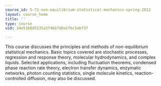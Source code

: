 ```yaml
---
course_id: 5-72-non-equilibrium-statistical-mechanics-spring-2012
layout: course_home
title: ''
type: course
uid: 34e51b8d5535a3f46b7d0a1fbc5abf3f

---
```

This course discusses the principles and methods of non-equilibrium statistical mechanics. Basic topics covered are stochastic processes, regression and response theory, molecular hydrodynamics, and complex liquids. Selected applications, including fluctuation theorems, condensed phase reaction rate theory, electron transfer dynamics, enzymatic networks, photon counting statistics, single molecule kinetics, reaction-controlled diffusion, may also be discussed.
